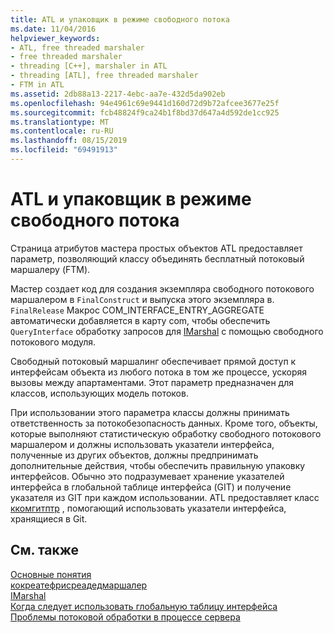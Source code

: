 ```yaml
---
title: ATL и упаковщик в режиме свободного потока
ms.date: 11/04/2016
helpviewer_keywords:
- ATL, free threaded marshaler
- free threaded marshaler
- threading [C++], marshaler in ATL
- threading [ATL], free threaded marshaler
- FTM in ATL
ms.assetid: 2db88a13-2217-4ebc-aa7e-432d5da902eb
ms.openlocfilehash: 94e4961c69e9441d160d72d9b72afcee3677e25f
ms.sourcegitcommit: fcb48824f9ca24b1f8bd37d647a4d592de1cc925
ms.translationtype: MT
ms.contentlocale: ru-RU
ms.lasthandoff: 08/15/2019
ms.locfileid: "69491913"
---
```

# <a name="atl-and-the-free-threaded-marshaler"></a>ATL и упаковщик в режиме свободного потока

Страница атрибутов мастера простых объектов ATL предоставляет параметр, позволяющий классу объединять бесплатный потоковый маршалеру (FTM).

Мастер создает код для создания экземпляра свободного потокового маршалером в `FinalConstruct` и выпуска этого экземпляра в. `FinalRelease` Макрос COM_INTERFACE_ENTRY_AGGREGATE автоматически добавляется в карту com, чтобы обеспечить `QueryInterface` обработку запросов для [IMarshal](/windows/win32/api/objidlbase/nn-objidlbase-imarshal) с помощью свободного потокового модуля.

Свободный потоковый маршалинг обеспечивает прямой доступ к интерфейсам объекта из любого потока в том же процессе, ускоряя вызовы между апартаментами. Этот параметр предназначен для классов, использующих модель потоков.

При использовании этого параметра классы должны принимать ответственность за потокобезопасность данных. Кроме того, объекты, которые выполняют статистическую обработку свободного потокового маршалером и должны использовать указатели интерфейса, полученные из других объектов, должны предпринимать дополнительные действия, чтобы обеспечить правильную упаковку интерфейсов. Обычно это подразумевает хранение указателей интерфейса в глобальной таблице интерфейса (GIT) и получение указателя из GIT при каждом использовании. ATL предоставляет класс [ккомгитптр](../atl/reference/ccomgitptr-class.md) , помогающий использовать указатели интерфейса, хранящиеся в Git.

## <a name="see-also"></a>См. также

[Основные понятия](../atl/active-template-library-atl-concepts.md)<br/>
[кокреатефрисреадедмаршалер](/windows/win32/api/combaseapi/nf-combaseapi-cocreatefreethreadedmarshaler)<br/>
[IMarshal](/windows/win32/api/objidlbase/nn-objidlbase-imarshal)<br/>
[Когда следует использовать глобальную таблицу интерфейса](/windows/win32/com/when-to-use-the-global-interface-table)<br/>
[Проблемы потоковой обработки в процессе сервера](/windows/win32/com/in-process-server-threading-issues)
